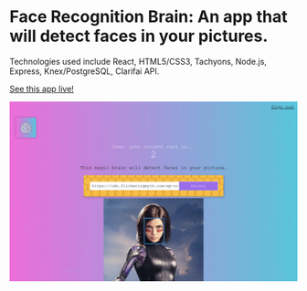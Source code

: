 # Face Recognition Brain: An app that will detect faces in your pictures.

Technologies used include React, HTML5/CSS3, Tachyons, Node.js, Express, Knex/PostgreSQL, Clarifai API.

[See this app live!](http://face-recognition-hao-app.herokuapp.com/)

![alt text](homepage.png "Face Recognition Brain")


